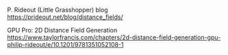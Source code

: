 P. Rideout (Little Grasshopper) blog
https://prideout.net/blog/distance_fields/

GPU Pro: 2D Distance Field Generation
https://www.taylorfrancis.com/chapters/2d-distance-field-generation-gpu-philip-rideout/e/10.1201/9781351052108-1


